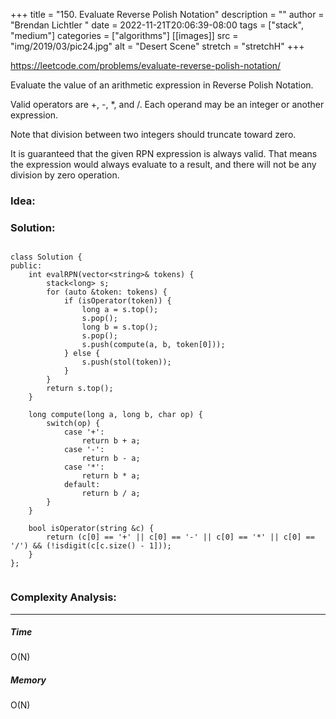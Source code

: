 +++
title = "150. Evaluate Reverse Polish Notation"
description = ""
author = "Brendan Lichtler "
date = 2022-11-21T20:06:39-08:00
tags = ["stack", "medium"]
categories = ["algorithms"]
[[images]]
  src = "img/2019/03/pic24.jpg"
  alt = "Desert Scene"
  stretch = "stretchH"
+++

https://leetcode.com/problems/evaluate-reverse-polish-notation/

Evaluate the value of an arithmetic expression in Reverse Polish Notation.

Valid operators are +, -, *, and /. Each operand may be an integer or another expression.

Note that division between two integers should truncate toward zero.

It is guaranteed that the given RPN expression is always valid. That means the expression would always evaluate to a result, and there will not be any division by zero operation.

<h3>Idea:</h3>


<h3>Solution:</h3>

``` 

class Solution {
public:
    int evalRPN(vector<string>& tokens) {
        stack<long> s;
        for (auto &token: tokens) {
            if (isOperator(token)) {
                long a = s.top();
                s.pop();
                long b = s.top();
                s.pop();
                s.push(compute(a, b, token[0]));
            } else {
                s.push(stol(token));
            }
        }
        return s.top();
    }

    long compute(long a, long b, char op) {
        switch(op) {
            case '+':
                return b + a;
            case '-': 
                return b - a;
            case '*':
                return b * a;
            default:
                return b / a;
        }
    }

    bool isOperator(string &c) {
        return (c[0] == '+' || c[0] == '-' || c[0] == '*' || c[0] == '/') && (!isdigit(c[c.size() - 1]));
    }
};


```

<h3>Complexity Analysis:</h3>
<hr>

<h5><b>Time</b></h5>

O(N)

<h5><b>Memory</b></h5>

O(N)
